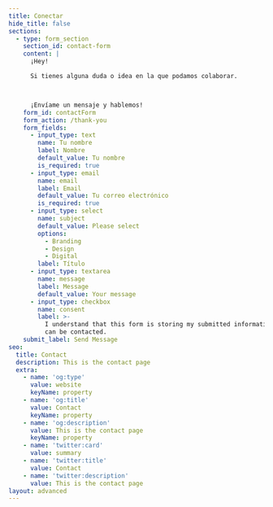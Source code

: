 ```yaml
---
title: Conectar
hide_title: false
sections:
  - type: form_section
    section_id: contact-form
    content: |
      ¡Hey!

      Si tienes alguna duda o idea en la que podamos colaborar. 



      ¡Envíame un mensaje y hablemos!
    form_id: contactForm
    form_action: /thank-you
    form_fields:
      - input_type: text
        name: Tu nombre
        label: Nombre
        default_value: Tu nombre
        is_required: true
      - input_type: email
        name: email
        label: Email
        default_value: Tu correo electrónico
        is_required: true
      - input_type: select
        name: subject
        default_value: Please select
        options:
          - Branding
          - Design
          - Digital
        label: Título
      - input_type: textarea
        name: message
        label: Message
        default_value: Your message
      - input_type: checkbox
        name: consent
        label: >-
          I understand that this form is storing my submitted information so I
          can be contacted.
    submit_label: Send Message
seo:
  title: Contact
  description: This is the contact page
  extra:
    - name: 'og:type'
      value: website
      keyName: property
    - name: 'og:title'
      value: Contact
      keyName: property
    - name: 'og:description'
      value: This is the contact page
      keyName: property
    - name: 'twitter:card'
      value: summary
    - name: 'twitter:title'
      value: Contact
    - name: 'twitter:description'
      value: This is the contact page
layout: advanced
---
```

